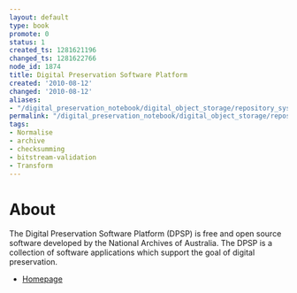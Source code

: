 ```yaml
---
layout: default
type: book
promote: 0
status: 1
created_ts: 1281621196
changed_ts: 1281622766
node_id: 1874
title: Digital Preservation Software Platform
created: '2010-08-12'
changed: '2010-08-12'
aliases:
- "/digital_preservation_notebook/digital_object_storage/repository_systems/digital_preservation_software_platform/"
permalink: "/digital_preservation_notebook/digital_object_storage/repository_systems/digital_preservation_software_platform/"
tags:
- Normalise
- archive
- checksumming
- bitstream-validation
- Transform
---
```

About
=====
The Digital Preservation Software Platform (DPSP) is free and open source software developed by the National Archives of Australia. The DPSP is a collection of software applications which support the goal of digital preservation.

* [Homepage](http://dpsp.sourceforge.net/)

